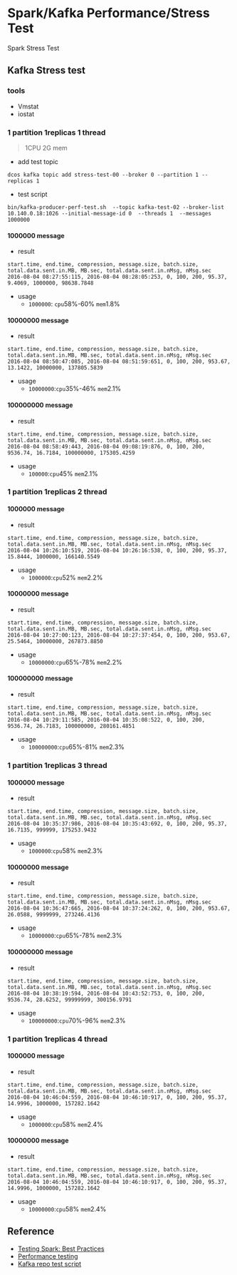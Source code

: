 # Spark/Kafka Performance/Stress Test

Spark Stress Test

## Kafka Stress test
### tools
- Vmstat
- iostat

### 1 partition 1replicas 1 thread
>1CPU 2G mem

- add test topic
```shell
dcos kafka topic add stress-test-00 --broker 0 --partition 1 --replicas 1
```
- test script
```
bin/kafka-producer-perf-test.sh  --topic kafka-test-02 --broker-list 10.140.0.18:1026 --initial-message-id 0  --threads 1  --messages 1000000
```

#### 1000000 message
- result
```
start.time, end.time, compression, message.size, batch.size, total.data.sent.in.MB, MB.sec, total.data.sent.in.nMsg, nMsg.sec
2016-08-04 08:27:55:115, 2016-08-04 08:28:05:253, 0, 100, 200, 95.37, 9.4069, 1000000, 98638.7848
```
- usage
    - `1000000`: `cpu`58%-60% `mem`1.8%

#### 10000000 message
- result
```
start.time, end.time, compression, message.size, batch.size, total.data.sent.in.MB, MB.sec, total.data.sent.in.nMsg, nMsg.sec
2016-08-04 08:50:47:085, 2016-08-04 08:51:59:651, 0, 100, 200, 953.67, 13.1422, 10000000, 137805.5839
```
- usage
    - `10000000`:`cpu`35%-46% `mem`2.1%

#### 100000000 message
- result
```
start.time, end.time, compression, message.size, batch.size, total.data.sent.in.MB, MB.sec, total.data.sent.in.nMsg, nMsg.sec
2016-08-04 08:58:49:443, 2016-08-04 09:08:19:876, 0, 100, 200, 9536.74, 16.7184, 100000000, 175305.4259
```
- usage
    - `100000`:`cpu`45% `mem`2.1%










### 1 partition 1replicas 2 thread
#### 1000000 message
- result
```
start.time, end.time, compression, message.size, batch.size, total.data.sent.in.MB, MB.sec, total.data.sent.in.nMsg, nMsg.sec
2016-08-04 10:26:10:519, 2016-08-04 10:26:16:538, 0, 100, 200, 95.37, 15.8444, 1000000, 166140.5549
```
- usage
    - `1000000`:`cpu`52% `mem`2.2%

#### 10000000 message
- result
```
start.time, end.time, compression, message.size, batch.size, total.data.sent.in.MB, MB.sec, total.data.sent.in.nMsg, nMsg.sec
2016-08-04 10:27:00:123, 2016-08-04 10:27:37:454, 0, 100, 200, 953.67, 25.5464, 10000000, 267873.8850
```
- usage
    - `10000000`:`cpu`65%-78% `mem`2.2%

#### 100000000 message
- result
```
start.time, end.time, compression, message.size, batch.size, total.data.sent.in.MB, MB.sec, total.data.sent.in.nMsg, nMsg.sec
2016-08-04 10:29:11:585, 2016-08-04 10:35:08:522, 0, 100, 200, 9536.74, 26.7183, 100000000, 280161.4851
```
- usage
    - `100000000`:`cpu`65%-81% `mem`2.3%



### 1 partition 1replicas 3 thread
#### 1000000 message
- result
```
start.time, end.time, compression, message.size, batch.size, total.data.sent.in.MB, MB.sec, total.data.sent.in.nMsg, nMsg.sec
2016-08-04 10:35:37:986, 2016-08-04 10:35:43:692, 0, 100, 200, 95.37, 16.7135, 999999, 175253.9432
```
- usage
    - `1000000`:`cpu`58% `mem`2.3%

#### 10000000 message
- result
```
start.time, end.time, compression, message.size, batch.size, total.data.sent.in.MB, MB.sec, total.data.sent.in.nMsg, nMsg.sec
2016-08-04 10:36:47:665, 2016-08-04 10:37:24:262, 0, 100, 200, 953.67, 26.0588, 9999999, 273246.4136
```
- usage
    - `10000000`:`cpu`65%-78% `mem`2.3%

#### 100000000 message
- result
```
start.time, end.time, compression, message.size, batch.size, total.data.sent.in.MB, MB.sec, total.data.sent.in.nMsg, nMsg.sec
2016-08-04 10:38:19:594, 2016-08-04 10:43:52:753, 0, 100, 200, 9536.74, 28.6252, 99999999, 300156.9791
```
- usage
    - `100000000`:`cpu`70%-96% `mem`2.3%

### 1 partition 1replicas 4 thread
#### 1000000 message
- result
```
start.time, end.time, compression, message.size, batch.size, total.data.sent.in.MB, MB.sec, total.data.sent.in.nMsg, nMsg.sec
2016-08-04 10:46:04:559, 2016-08-04 10:46:10:917, 0, 100, 200, 95.37, 14.9996, 1000000, 157282.1642
```
- usage
    - `1000000`:`cpu`58% `mem`2.4%

#### 10000000 message
- result
```
start.time, end.time, compression, message.size, batch.size, total.data.sent.in.MB, MB.sec, total.data.sent.in.nMsg, nMsg.sec
2016-08-04 10:46:04:559, 2016-08-04 10:46:10:917, 0, 100, 200, 95.37, 14.9996, 1000000, 157282.1642
```
- usage
    - `10000000`:`cpu`58% `mem`2.4%
## Reference
- [Testing Spark: Best Practices](https://spark-summit.org/2014/wp-content/uploads/2014/06/Testing-Spark-Best-Practices-Anupama-Shetty-Neil-Marshall.pdf)
- [Performance testing](https://cwiki.apache.org/confluence/display/KAFKA/Performance+testing)
- [Kafka repo test script](https://gist.github.com/jkreps/c7ddb4041ef62a900e6c)
